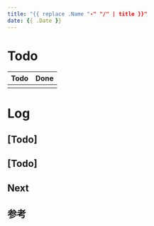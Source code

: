 ```yaml
---
title: "{{ replace .Name "-" "/" | title }}"
date: {{ .Date }}
---
```


# Todo

| Todo | Done |
| ---- | ---- |
|      |      |

# Log

## [Todo]

## [Todo]

## Next

## 参考

